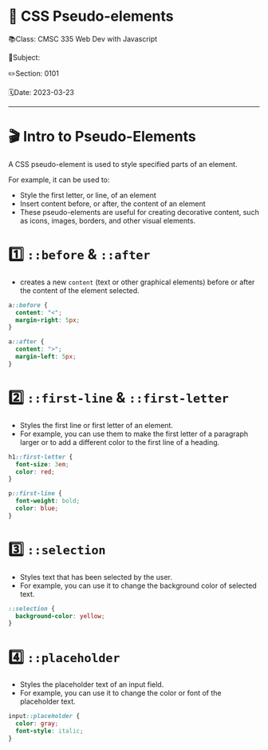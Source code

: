 # 🎨 CSS Pseudo-elements

📚Class: CMSC 335 Web Dev with Javascript

📘Subject: <a href="https://github.com/lamula21/cheat-sheets/blob/main/"></a>

✏️Section: 0101

🗓️Date: 2023-03-23

---
# 🎬 Intro to Pseudo-Elements
A CSS pseudo-element is used to style specified parts of an element.

For example, it can be used to:
- Style the first letter, or line, of an element
- Insert content before, or after, the content of an element
- These pseudo-elements are useful for creating decorative content, such as icons, images, borders, and other visual elements.

# 1️⃣ `::before` & `::after` 
- creates a new `content` (text or other graphical elements) before or after the content of the element selected.
```css
a::before { 
  content: "<"; 
  margin-right: 5px; 
}

a::after { 
  content: ">"; 
  margin-left: 5px; 
}

```


# 2️⃣ `::first-line` & `::first-letter`
- Styles the first line or first letter of an element. 
- For example, you can use them to make the first letter of a paragraph larger or to add a different color to the first line of a heading.
```css
h1::first-letter {
  font-size: 3em;
  color: red;
}

p::first-line {
  font-weight: bold;
  color: blue;
}
```


# 3️⃣ `::selection`
- Styles text that has been selected by the user. 
- For example, you can use it to change the background color of selected text.
```css
::selection {
  background-color: yellow;
}
```


# 4️⃣ `::placeholder`
- Styles the placeholder text of an input field.
- For example, you can use it to change the color or font of the placeholder text.
```css
input::placeholder {
  color: gray;
  font-style: italic;
}
```